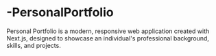 # -PersonalPortfolio
Personal Portfolio is a modern, responsive web application created with Next.js, designed to showcase an individual's professional background, skills, and projects. 
